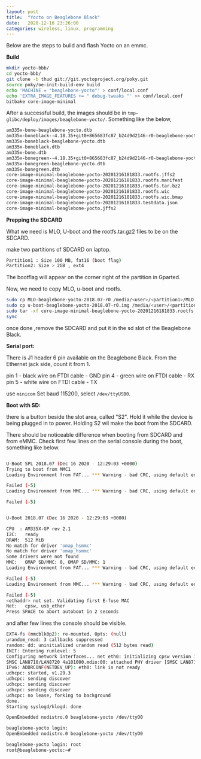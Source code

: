 ```yaml
---
layout: post
title:  "Yocto on Beaglebone Black"
date:   2020-12-16 23:26:00
categories: wireless, linux, programming
---
```


Below are the steps to build and flash Yocto on an emmc.


**Build**

```bash
mkdir yocto-bbb/
cd yocto-bbb/
git clone -b thud git://git.yoctoproject.org/poky.git
source poky/oe-init-build-env build
echo 'MACHINE = "beaglebone-yocto"' > conf/local.conf
echo 'EXTRA_IMAGE_FEATURES += " debug-tweaks "' >> conf/local.conf
bitbake core-image-minimal
```

After a successful build, the images should be in `tmp-glibc/deploy/images/beaglebone-yocto/`. Something like the below,

```bash
am335x-bone-beaglebone-yocto.dtb                                                             core-image-minimal-beaglebone-yocto.tar.bz2
am335x-boneblack--4.18.35+git0+865683fc87_b24d9d2146-r0-beaglebone-yocto-20201216104117.dtb  core-image-minimal-beaglebone-yocto.testdata.json
am335x-boneblack-beaglebone-yocto.dtb                                                        core-image-minimal-beaglebone-yocto.wic
am335x-boneblack.dtb                                                                         core-image-minimal-beaglebone-yocto.wic.bmap
am335x-bone.dtb                                                                              MLO
am335x-bonegreen--4.18.35+git0+865683fc87_b24d9d2146-r0-beaglebone-yocto-20201216104117.dtb  MLO-beaglebone-yocto
am335x-bonegreen-beaglebone-yocto.dtb                                                        MLO-beaglebone-yocto-2018.07-r0
am335x-bonegreen.dtb                                                                         modules--4.18.35+git0+865683fc87_b24d9d2146-r0-beaglebone-yocto-20201216104117.tgz
core-image-minimal-beaglebone-yocto-20201216181833.rootfs.jffs2                              modules-beaglebone-yocto.tgz
core-image-minimal-beaglebone-yocto-20201216181833.rootfs.manifest                           u-boot-beaglebone-yocto-2018.07-r0.img
core-image-minimal-beaglebone-yocto-20201216181833.rootfs.tar.bz2                            u-boot-beaglebone-yocto.img
core-image-minimal-beaglebone-yocto-20201216181833.rootfs.wic                                u-boot.img
core-image-minimal-beaglebone-yocto-20201216181833.rootfs.wic.bmap                           zImage
core-image-minimal-beaglebone-yocto-20201216181833.testdata.json                             zImage--4.18.35+git0+865683fc87_b24d9d2146-r0-beaglebone-yocto-20201216104117.bin
core-image-minimal-beaglebone-yocto.jffs2                                                    zImage-beaglebone-yocto.bin

```

**Prepping the SDCARD**

What we need is MLO, U-boot and the rootfs.tar.gz2 files to be on the SDCARD.

make two partitions of SDCARD on laptop.

```bash
Partition1 : Size 100 MB, fat16 (boot flag)
Partition2: Size > 2GB , ext4

```

The bootflag will appear on the corner right of the partition in Gparted.

Now, we need to copy MLO, u-boot and rootfs.

```bash
sudo cp MLO-beaglebone-yocto-2018.07-r0 /media/<user>/<partition1>/MLO
sudo cp u-boot-beaglebone-yocto-2018.07-r0.img /media/<user>/<partition1>/u-boot.img
sudo tar -xf core-image-minimal-beaglebone-yocto-20201216181833.rootfs.tar.bz2  -C /media/<user>/<partition2>/
sync

```

once done ,remove the SDCARD and put it in the sd slot of the Beaglebone Black.


**Serial port:**

There is J1 header 6 pin available on the Beaglebone Black. From the Ethernet jack side, count it from 1. 

pin 1 - black wire on FTDI cable - GND
pin 4 - green wire on FTDI cable - RX
pin 5 - white wire on FTDI cable - TX

use `minicom` Set baud 115200, select `/dev/ttyUSB0`.

**Boot with SD:**

there is a button beside the slot area, called "S2". Hold it while the device is being plugged in to power. Holding S2 wil make the boot from the SDCARD.

There should be noticeable difference when booting from SDCARD and from eMMC. Check first few lines on the serial console during the boot, something like below.

```bash

U-Boot SPL 2018.07 (Dec 16 2020 - 12:29:03 +0000)
Trying to boot from MMC1
Loading Environment from FAT... *** Warning - bad CRC, using default environment

Failed (-5)
Loading Environment from MMC... *** Warning - bad CRC, using default environment

Failed (-5)


U-Boot 2018.07 (Dec 16 2020 - 12:29:03 +0000)

CPU  : AM335X-GP rev 2.1
I2C:   ready
DRAM:  512 MiB
No match for driver 'omap_hsmmc'
No match for driver 'omap_hsmmc'
Some drivers were not found
MMC:   OMAP SD/MMC: 0, OMAP SD/MMC: 1
Loading Environment from FAT... *** Warning - bad CRC, using default environment

Failed (-5)
Loading Environment from MMC... *** Warning - bad CRC, using default environment

Failed (-5)
<ethaddr> not set. Validating first E-fuse MAC
Net:   cpsw, usb_ether
Press SPACE to abort autoboot in 2 seconds

```

and after few lines the console should be visible.

```bash
EXT4-fs (mmcblk0p2): re-mounted. Opts: (null)
urandom_read: 3 callbacks suppressed
random: dd: uninitialized urandom read (512 bytes read)
INIT: Entering runlevel: 5
Configuring network interfaces... net eth0: initializing cpsw version 1.12 (0)
SMSC LAN8710/LAN8720 4a101000.mdio:00: attached PHY driver [SMSC LAN8710/LAN8720] (mii_bus:phy_addr=4a101000.mdio:00, irq=POLL)
IPv6: ADDRCONF(NETDEV_UP): eth0: link is not ready
udhcpc: started, v1.29.3
udhcpc: sending discover
udhcpc: sending discover
udhcpc: sending discover
udhcpc: no lease, forking to background
done.
Starting syslogd/klogd: done

OpenEmbedded nodistro.0 beaglebone-yocto /dev/ttyO0

beaglebone-yocto login: 
OpenEmbedded nodistro.0 beaglebone-yocto /dev/ttyO0

beaglebone-yocto login: root
root@beaglebone-yocto:~# 

```

